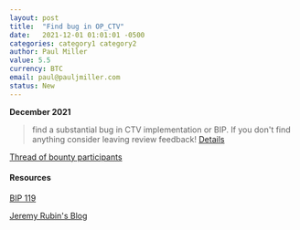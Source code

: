 ```yaml
---
layout: post
title:  "Find bug in OP_CTV"
date:   2021-12-01 01:01:01 -0500
categories: category1 category2
author: Paul Miller
value: 5.5
currency: BTC
email: paul@pauljmiller.com
status: New
---
```


**December 2021**

> find a substantial bug in CTV implementation or BIP.
> If you don't find anything consider leaving review feedback!
[Details](https://twitter.com/JeremyRubin/status/1476007963403767808)

[Thread of bounty participants](https://twitter.com/JeremyRubin/status/1477760236115034113)

#### Resources

[BIP 119](https://github.com/bitcoin/bips/blob/master/bip-0119.mediawiki)

[Jeremy Rubin's Blog](https://rubin.io/blog/)
